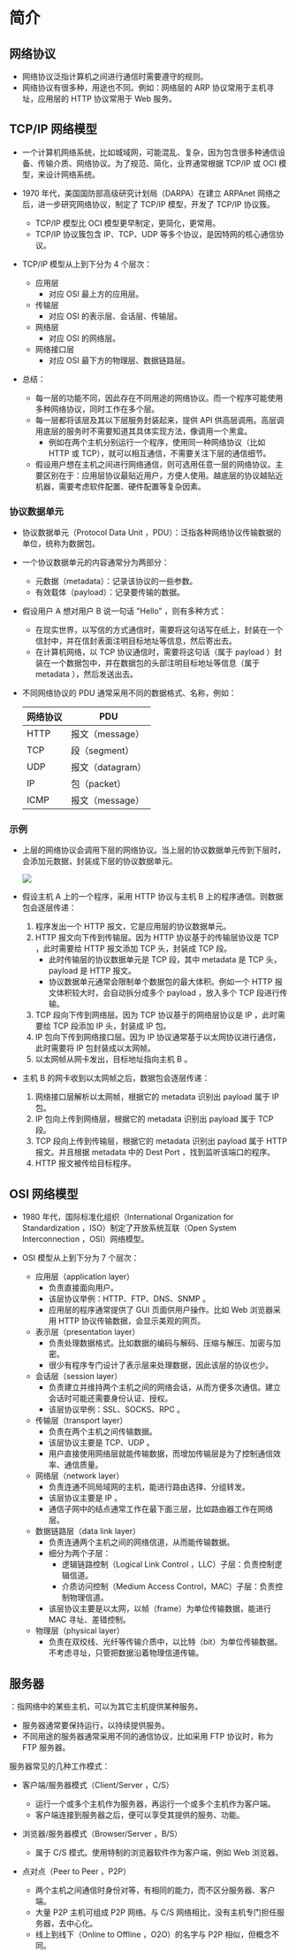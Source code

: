 # 简介

## 网络协议

- 网络协议泛指计算机之间进行通信时需要遵守的规则。
- 网络协议有很多种，用途也不同。例如：网络层的 ARP 协议常用于主机寻址，应用层的 HTTP 协议常用于 Web 服务。

## TCP/IP 网络模型

- 一个计算机网络系统，比如城域网，可能混乱、复杂，因为包含很多种通信设备、传输介质、网络协议。为了规范、简化，业界通常根据 TCP/IP 或 OCI 模型，来设计网络系统。

- 1970 年代，美国国防部高级研究计划局（DARPA）在建立 ARPAnet 网络之后，进一步研究网络协议，制定了 TCP/IP 模型，开发了 TCP/IP 协议簇。
  - TCP/IP 模型比 OCI 模型更早制定，更简化，更常用。
  - TCP/IP 协议簇包含 IP、TCP、UDP 等多个协议，是因特网的核心通信协议。

- TCP/IP 模型从上到下分为 4 个层次：
  - 应用层
    - 对应 OSI 最上方的应用层。
  - 传输层
    - 对应 OSI 的表示层、会话层、传输层。
  - 网络层
    - 对应 OSI 的网络层。
  - 网络接口层
    - 对应 OSI 最下方的物理层、数据链路层。

- 总结：
  - 每一层的功能不同，因此存在不同用途的网络协议。而一个程序可能使用多种网络协议，同时工作在多个层。
  - 每一层都将该层及其以下层服务封装起来，提供 API 供高层调用。高层调用底层的服务时不需要知道其具体实现方法，像调用一个黑盒。
    - 例如在两个主机分别运行一个程序，使用同一种网络协议（比如 HTTP 或 TCP），就可以相互通信，不需要关注下层的通信细节。
  - 假设用户想在主机之间进行网络通信，则可选用任意一层的网络协议。主要区别在于：应用层协议最贴近用户，方便人使用。越底层的协议越贴近机器，需要考虑软件配置、硬件配置等复杂因素。

### 协议数据单元

- 协议数据单元（Protocol Data Unit ，PDU）：泛指各种网络协议传输数据的单位，统称为数据包。
- 一个协议数据单元的内容通常分为两部分：
  - 元数据（metadata）：记录该协议的一些参数。
  - 有效载体（payload）：记录要传输的数据。

- 假设用户 A 想对用户 B 说一句话 "Hello" ，则有多种方式：
  - 在现实世界，以写信的方式通信时，需要将这句话写在纸上，封装在一个信封中，并在信封表面注明目标地址等信息，然后寄出去。
  - 在计算机网络，以 TCP 协议通信时，需要将这句话（属于 payload ）封装在一个数据包中，并在数据包的头部注明目标地址等信息（属于 metadata ），然后发送出去。

- 不同网络协议的 PDU 通常采用不同的数据格式、名称，例如：

    网络协议  |PDU
    -|-
    HTTP  |报文（message）
    TCP   |段（segment）
    UDP   |报文（datagram）
    IP    |包（packet）
    ICMP  |报文（message）

### 示例

- 上层的网络协议会调用下层的网络协议。当上层的协议数据单元传到下层时，会添加元数据，封装成下层的协议数据单元。

  ![](./tcpip.png)

- 假设主机 A 上的一个程序，采用 HTTP 协议与主机 B 上的程序通信。则数据包会逐层传递：
  1. 程序发出一个 HTTP 报文，它是应用层的协议数据单元。
  2. HTTP 报文向下传到传输层。因为 HTTP 协议基于的传输层协议是 TCP ，此时需要给 HTTP 报文添加 TCP 头，封装成 TCP 段。
      - 此时传输层的协议数据单元是 TCP 段，其中 metadata 是 TCP 头，payload 是 HTTP 报文。
      - 协议数据单元通常会限制单个数据包的最大体积。例如一个 HTTP 报文体积较大时，会自动拆分成多个 payload ，放入多个 TCP 段进行传输。
  3. TCP 段向下传到网络层。因为 TCP 协议基于的网络层协议是 IP ，此时需要给 TCP 段添加 IP 头，封装成 IP 包。
  4. IP 包向下传到网络接口层。因为 IP 协议通常基于以太网协议进行通信，此时需要将 IP 包封装成以太网帧。
  5. 以太网帧从网卡发出，目标地址指向主机 B 。

- 主机 B 的网卡收到以太网帧之后，数据包会逐层传递：
  1. 网络接口层解析以太网帧，根据它的 metadata 识别出 payload 属于 IP 包。
  2. IP 包向上传到网络层，根据它的 metadata 识别出 payload 属于 TCP 段。
  3. TCP 段向上传到传输层，根据它的 metadata 识别出 payload 属于 HTTP 报文。并且根据 metadata 中的 Dest Port ，找到监听该端口的程序。
  4. HTTP 报文被传给目标程序。

## OSI 网络模型

- 1980 年代，国际标准化组织（International Organization for Standardization ，ISO）制定了开放系统互联（Open System Interconnection ，OSI）网络模型。

- OSI 模型从上到下分为 7 个层次：
  - 应用层（application layer）
    - 负责直接面向用户。
    - 该层协议举例：HTTP、FTP、DNS、SNMP 。
    - 应用层的程序通常提供了 GUI 页面供用户操作。比如 Web 浏览器采用 HTTP 协议传输数据，会显示美观的网页。
  - 表示层（presentation layer）
    - 负责处理数据格式。比如数据的编码与解码、压缩与解压、加密与加密。
    - 很少有程序专门设计了表示层来处理数据，因此该层的协议也少。
  - 会话层（session layer）
    - 负责建立并维持两个主机之间的网络会话，从而方便多次通信。建立会话时可能还需要身份认证、授权。
    - 该层协议举例：SSL、SOCKS、RPC 。
  - 传输层（transport layer）
    - 负责在两个主机之间传输数据。
    - 该层协议主要是 TCP、UDP 。
    - 用户直接使用网络层就能传输数据，而增加传输层是为了控制通信效率、通信质量。
  - 网络层（network layer）
    - 负责连通不同局域网的主机，能进行路由选择、分组转发。
    - 该层协议主要是 IP 。
    - 通信子网中的结点通常工作在最下面三层，比如路由器工作在网络层。
  - 数据链路层（data link layer）
    - 负责连通两个主机之间的网络信道，从而能传输数据。
    - 细分为两个子层：
      - 逻辑链路控制（Logical Link Control ，LLC）子层：负责控制逻辑信道。
      - 介质访问控制（Medium Access Control，MAC）子层：负责控制物理信道。
    - 该层协议主要是以太网，以帧（frame）为单位传输数据，能进行 MAC 寻址、差错控制。
  - 物理层（physical layer）
    - 负责在双绞线、光纤等传输介质中，以比特（bit）为单位传输数据。不考虑寻址，只管把数据沿着物理信道传输。

## 服务器

：指网络中的某些主机，可以为其它主机提供某种服务。
- 服务器通常要保持运行，以持续提供服务。
- 不同用途的服务器通常采用不同的通信协议，比如采用 FTP 协议时，称为 FTP 服务器。

服务器常见的几种工作模式：
- 客户端/服务器模式（Client/Server ，C/S）
  - 运行一个或多个主机作为服务器，再运行一个或多个主机作为客户端。
  - 客户端连接到服务器之后，便可以享受其提供的服务、功能。

- 浏览器/服务器模式（Browser/Server ，B/S）
  - 属于 C/S 模式。使用特制的浏览器软件作为客户端，例如 Web 浏览器。

- 点对点（Peer to Peer ，P2P）
  - 两个主机之间通信时身份对等，有相同的能力，而不区分服务器、客户端。
  - 大量 P2P 主机可组成 P2P 网络。与 C/S 网络相比，没有主机专门担任服务器，去中心化。
  - 线上到线下（Online to Offline ，O2O）的名字与 P2P 相似，但概念不同。
